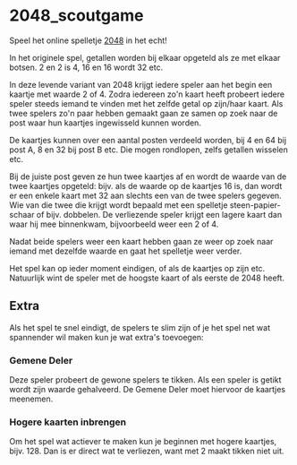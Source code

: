 2048_scoutgame
==============

Speel het online spelletje [2048](http://gabrielecirulli.github.io/2048/) in het echt!

In het originele spel, getallen worden bij elkaar opgeteld als ze met elkaar botsen. 2 en 2 is 4, 16 en 16 wordt 32 etc. 

In deze levende variant van 2048 krijgt iedere speler aan het begin een kaartje met waarde 2 of 4. 
Zodra iedereen zo'n kaart heeft probeert iedere speler steeds iemand te vinden met het zelfde getal op zijn/haar kaart.
Als twee spelers zo'n paar hebben gemaakt gaan ze samen op zoek naar de post waar hun kaartjes ingewisseld kunnen worden. 

De kaartjes kunnen over een aantal posten verdeeld worden, bij 4 en 64 bij post A, 8 en 32 bij post B etc. Die mogen rondlopen, zelfs getallen wisselen etc. 

Bij de juiste post geven ze hun twee kaartjes af en wordt de waarde van de twee kaartjes opgeteld: 
bijv. als de waarde op de kaartjes 16 is, dan wordt er een enkele kaart met 32 aan slechts een van de twee spelers gegeven.
Wie van die twee die krijgt wordt bepaald met een spelletje steen-papier-schaar of bijv. dobbelen. 
De verliezende speler krijgt een lagere kaart dan waar hij mee binnenkwam, bijvoorbeeld weer een 2 of 4. 

Nadat beide spelers weer een kaart hebben gaan ze weer op zoek naar iemand met dezelfde waarde en gaat het spelletje weer verder.

Het spel kan op ieder moment eindigen, of als de kaartjes op zijn etc. Natuurlijk wint de speler met de hoogste kaart of als eerste de 2048 heeft. 

Extra
-----
Als het spel te snel eindigt, de spelers te slim zijn of je het spel net wat spannender wil maken kun je wat extra's toevoegen:

### Gemene Deler
Deze speler probeert de gewone spelers te tikken. Als een speler is getikt wordt zijn waarde gehalveerd. De Gemene Deler moet hiervoor de kaartjes meenemen.

### Hogere kaarten inbrengen
Om het spel wat actiever te maken kun je beginnen met hogere kaartjes, bijv. 128. Dan is er direct wat te verliezen, want met 2 maakt tikken niet uit. 
